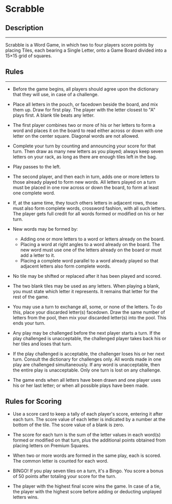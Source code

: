 # Scrabble

## Description
-----------

Scrabble is a Word Game, in which two to four players score points by placing Tiles, each bearing a Single Letter, onto a Game Board divided into a 15×15 grid of squares.



## Rules
-----

*  Before the game begins, all players should agree upon the dictionary that they will use, in case of a challenge.

* Place all letters in the pouch, or facedown beside the board, and mix them up. Draw for first play. The player with the letter closest to "A" plays first. A blank tile beats any letter. 

* The first player combines two or more of his or her letters to form a word and places it on the board to read either across or down with one letter on the center square. Diagonal words are not allowed.

* Complete your turn by counting and announcing your score for that turn. Then draw as many new letters as you played; always keep seven letters on your rack, as long as there are enough tiles left in the bag.

* Play passes to the left. 

* The second player, and then each in turn, adds one or more letters to those already played to form new words. All letters played on a turn must be placed in one row across or down the board, to form at least one complete word. 

* If, at the same time, they touch others letters in adjacent rows, those must also form complete words, crossword fashion, with all such letters. The player gets full credit for all words formed or modified on his or her turn.

* New words may be formed by:
	- Adding one or more letters to a word or letters already on the board.
	- Placing a word at right angles to a word already on the board. The new word must use one of the letters already on the board or must add a letter to it.
	- Placing a complete word parallel to a word already played so that adjacent letters also form complete words.

* No tile may be shifted or replaced after it has been played and scored.

* The two blank tiles may be used as any letters. When playing a blank, you must state which letter it represents. It remains that letter for the rest of the game.

* You may use a turn to exchange all, some, or none of the letters. To do this, place your discarded letter(s) facedown. Draw the same number of letters from the pool, then mix your discarded letter(s) into the pool. This ends your turn.

* Any play may be challenged before the next player starts a turn. If the play challenged is unacceptable, the challenged player takes back his or her tiles and loses that turn. 

* If the play challenged is acceptable, the challenger loses his or her next turn. Consult the dictionary for challenges only. All words made in one play are challenged simultaneously. If any word is unacceptable, then the entire play is unacceptable. Only one turn is lost on any challenge.

* The game ends when all letters have been drawn and one player uses his or her last letter; or when all possible plays have been made.

Rules for Scoring
------------------

* Use a score card to keep a tally of each player's score, entering it after each turn. The score value of each letter is indicated by a number at the bottom of the tile. The score value of a blank is zero.

* The score for each turn is the sum of the letter values in each word(s) formed or modified on that turn, plus the additional points obtained from placing letters on Premium Squares.

* When two or more words are formed in the same play, each is scored. The common letter is counted for each word.

* BINGO! If you play seven tiles on a turn, it's a Bingo. You score a bonus of 50 points after totaling your score for the turn.

* The player with the highest final score wins the game. In case of a tie, the player with the highest score before adding or deducting unplayed letters wins.

